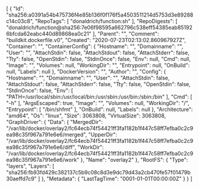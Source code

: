 [
{
"Id": "sha256:a0391a54b475736f4e85b136f0f176f5a4503511214d5753d3e89288c14c03c8",
"RepoTags": [
"donaldrich/function:sh"
],
"RepoDigests": [
"donaldrich/function@sha256:7e06f98595a662796c538eff54385eab851926bfcda62eabc440d89868ea0c21"
],
"Parent": "",
"Comment": "buildkit.dockerfile.v0",
"Created": "2020-07-23T02:13:02.860967927Z",
"Container": "",
"ContainerConfig": {
"Hostname": "",
"Domainname": "",
"User": "",
"AttachStdin": false,
"AttachStdout": false,
"AttachStderr": false,
"Tty": false,
"OpenStdin": false,
"StdinOnce": false,
"Env": null,
"Cmd": null,
"Image": "",
"Volumes": null,
"WorkingDir": "",
"Entrypoint": null,
"OnBuild": null,
"Labels": null
},
"DockerVersion": "",
"Author": "",
"Config": {
"Hostname": "",
"Domainname": "",
"User": "",
"AttachStdin": false,
"AttachStdout": false,
"AttachStderr": false,
"Tty": false,
"OpenStdin": false,
"StdinOnce": false,
"Env": [
"PATH=/usr/local/sbin:/usr/local/bin:/usr/sbin:/usr/bin:/sbin:/bin"
],
"Cmd": [
"-h"
],
"ArgsEscaped": true,
"Image": "",
"Volumes": null,
"WorkingDir": "/",
"Entrypoint": [
"/bin/shfmt"
],
"OnBuild": null,
"Labels": null
},
"Architecture": "amd64",
"Os": "linux",
"Size": 3063808,
"VirtualSize": 3063808,
"GraphDriver": {
"Data": {
"MergedDir": "/var/lib/docker/overlay2/fc64ecb74f54421ff3fa1182b1f447c58ff7efba0c2c9ea98c35f967a791e6e6/merged",
"UpperDir": "/var/lib/docker/overlay2/fc64ecb74f54421ff3fa1182b1f447c58ff7efba0c2c9ea98c35f967a791e6e6/diff",
"WorkDir": "/var/lib/docker/overlay2/fc64ecb74f54421ff3fa1182b1f447c58ff7efba0c2c9ea98c35f967a791e6e6/work"
},
"Name": "overlay2"
},
"RootFS": {
"Type": "layers",
"Layers": [
"sha256:fb93fd429c382137c5b9c08c8d3e9dc79d43a2cb470fe57f01479b30aeffd7c9"
]
},
"Metadata": {
"LastTagTime": "0001-01-01T00:00:00Z"
}
}
]
